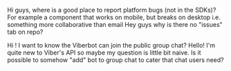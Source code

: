 Hi guys, where is a good place to report platform bugs (not in the SDKs)?
For example a component that works on mobile, but breaks on desktop
i.e. something more collaborative than email
Hey guys why is there no "issues" tab on repo?

Hi ! I want to know the Viberbot can join the public group chat?
Hello! I'm quite new to Viber's API so maybe my question is little bit naive. Is it possible to somehow "add" bot to group chat to cater that chat users need?


